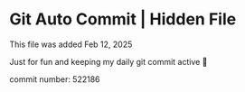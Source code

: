 # Git Auto Commit | Hidden File

This file was added Feb 12, 2025

Just for fun and keeping my daily git commit active 🤪

commit number: 522186
